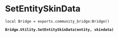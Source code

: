 # SetEntitySkinData



<pre class="language-lua"><code class="lang-lua">local Bridge = exports.community_bridge:Bridge()

<strong>Bridge.Utility.SetEntitySkinData(entity, skindata)
</strong>
</code></pre>

